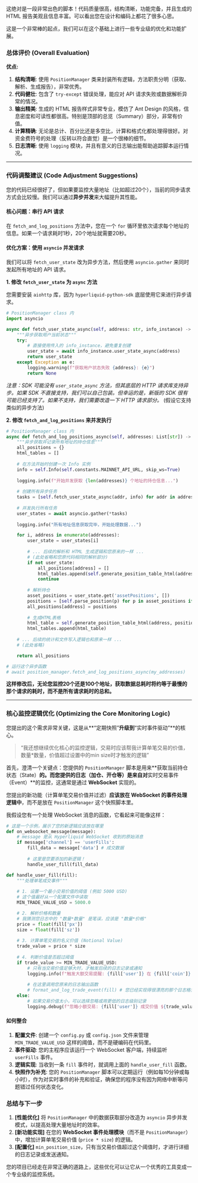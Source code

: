 这绝对是一段非常出色的脚本！代码质量很高，结构清晰，功能完备，并且生成的 HTML 报告美观且信息丰富。可以看出您在设计和编码上都花了很多心思。

这是一个非常棒的起点，我们可以在这个基础上进行一些专业级的优化和功能扩展。

### 总体评价 (Overall Evaluation)

**优点:**

1.  **结构清晰**: 使用 `PositionManager` 类来封装所有逻辑，方法职责分明（获取、解析、生成报告），非常优秀。
2.  **代码健壮**: 包含了 `try-except` 错误处理，能应对 API 请求失败或数据解析异常的情况。
3.  **输出精美**: 生成的 HTML 报告样式非常专业，模仿了 Ant Design 的风格，信息密度和可读性都很高。特别是顶部的总览（Summary）部分，非常有价值。
4.  **计算精确**: 无论是总计、百分比还是多空比，计算和格式化都处理得很好。对资金费符号的处理（反转以符合直觉）是一个很棒的细节。
5.  **日志清晰**: 使用 `logging` 模块，并且有意义的日志输出能帮助追踪脚本运行情况。

-----

### 代码调整建议 (Code Adjustment Suggestions)

您的代码已经很好了，但如果要监控大量地址（比如超过20个），当前的同步请求方式会比较慢。我们可以通过**异步并发**来大幅提升其性能。

#### **核心问题：串行 API 请求**

在 `fetch_and_log_positions` 方法中，您在一个 `for` 循环里依次请求每个地址的信息。如果一个请求耗时1秒，20个地址就需要20秒。

#### **优化方案：使用 `asyncio` 并发请求**

我们可以将 `fetch_user_state` 改为异步方法，然后使用 `asyncio.gather` 来同时发起所有地址的 API 请求。

**1. 修改 `fetch_user_state` 为 `async` 方法**

您需要安装 `aiohttp` 库，因为 `hyperliquid-python-sdk` 底层使用它来进行异步请求。

```python
# PositionManager class 内
import asyncio

async def fetch_user_state_async(self, address: str, info_instance) -> Optional[Dict]:
    """异步获取用户当前状态"""
    try:
        # 直接使用传入的 info_instance，避免重复创建
        user_state = await info_instance.user_state_async(address)
        return user_state
    except Exception as e:
        logging.warning(f"获取用户状态失败 {address}: {e}")
        return None
```

*注意：SDK 可能没有 `user_state_async` 方法，但其底层的 HTTP 请求库支持异步。如果 SDK 不直接支持，我们可以自己包装。但幸运的是，新版的 SDK 很有可能已经支持了。如果不支持，我们需要改造一下 HTTP 请求部分。* (假设它支持类似的异步方法)

**2. 修改 `fetch_and_log_positions` 来并发执行**

```python
# PositionManager class 内
async def fetch_and_log_positions_async(self, addresses: List[str]) -> Dict[str, List[Dict]]:
    """异步获取并记录所有地址的持仓信息"""
    all_positions = {}
    html_tables = []
    
    # 在方法开始时创建一次 Info 实例
    info = self.Info(self.constants.MAINNET_API_URL, skip_ws=True)
    
    logging.info(f"开始并发获取 {len(addresses)} 个地址的持仓信息...")
    
    # 创建所有异步任务
    tasks = [self.fetch_user_state_async(addr, info) for addr in addresses]
    
    # 并发执行所有任务
    user_states = await asyncio.gather(*tasks)
    
    logging.info("所有地址信息获取完毕，开始处理数据...")

    for i, address in enumerate(addresses):
        user_state = user_states[i]
        
        # ... 后续的解析和 HTML 生成逻辑和您原来的一样 ...
        # (此处省略和您原代码相同的解析部分)
        if not user_state:
            all_positions[address] = []
            html_tables.append(self.generate_position_table_html(address, []))
            continue
        
        # 解析持仓
        asset_positions = user_state.get('assetPositions', [])
        positions = [self.parse_position(p) for p in asset_positions if self.parse_position(p)]
        all_positions[address] = positions
        
        # 生成HTML表格
        html_table = self.generate_position_table_html(address, positions)
        html_tables.append(html_table)
        
    # ... 后续的统计和文件写入逻辑也和原来一样 ...
    # (此处省略)

    return all_positions

# 运行这个异步函数
# await position_manager.fetch_and_log_positions_async(my_addresses)
```

**这样修改后，无论您监控20个还是100个地址，获取数据总耗时将约等于最慢的那个请求的耗时，而不是所有请求耗时的总和。**

-----

### 核心监控逻辑优化 (Optimizing the Core Monitoring Logic)

您提出的这个需求非常关键，这是从\*\*“定期快照”**升级到**“实时事件驱动”\*\*的核心。

> “我还想继续优化核心的监控逻辑，交易时应该帮我计算单笔交易的价值，数量\*数量，价值超过设置中的min size时才触发的逻辑”

首先，澄清一个关键点：您提供的 `PositionManager` 脚本是用来\*\*获取当前持仓状态（State）**的。而您提供的日志（加仓、开仓等）是来自对**实时交易事件（Event）\*\*的监控，这通常是通过 **WebSocket** 实现的。

您提出的新功能（计算单笔交易价值并过滤）**应该放在 WebSocket 的事件处理逻辑中**，而不是放在 `PositionManager` 这个快照脚本里。

我假设您有一个处理 WebSocket 消息的函数，它看起来可能像这样：

```python
# 这是一个示例，展示了您的新逻辑应该放在哪里
def on_websocket_message(message):
    # message 是从 Hyperliquid WebSocket 收到的原始消息
    if message['channel'] == 'userFills':
        fill_data = message['data'] # 成交数据
        
        # 这里是您要添加的新逻辑！
        handle_user_fill(fill_data)

def handle_user_fill(fill):
    """处理单笔成交事件"""
    
    # 1. 设置一个最小交易价值的阈值 (例如 5000 USD)
    # 这个值最好从一个配置文件中读取
    MIN_TRADE_VALUE_USD = 5000.0

    # 2. 解析价格和数量
    # 我猜测您日志中的 "数量*数量" 是笔误，应该是 "数量*价格"
    price = float(fill['px'])
    size = float(fill['sz'])
    
    # 3. 计算单笔交易的名义价值 (Notional Value)
    trade_value = price * size
    
    # 4. 判断价值是否超过阈值
    if trade_value >= MIN_TRADE_VALUE_USD:
        # 只有当交易价值足够大时，才触发后续的日志记录或通知
        logging.info(f"触发大额交易提醒: {fill['user']} 在 {fill['coin']} 上成交了价值 ${trade_value:,.2f} 的订单")
        
        # 在这里调用您原来的日志输出函数
        # format_and_log_trade_event(fill) # 您已经实现得很漂亮的那个日志格式
    else:
        # 如果交易价值太小，可以选择忽略或用更低的日志级别记录
        logging.debug(f"忽略小额交易: {fill['user']} 成交价值 ${trade_value:,.2f}")

```

#### **如何整合**

1.  **配置文件**: 创建一个 `config.py` 或 `config.json` 文件来管理 `MIN_TRADE_VALUE_USD` 这样的阈值，而不是硬编码在代码里。
2.  **事件驱动**: 您的主程序应该运行一个 WebSocket 客户端，持续监听 `userFills` 事件。
3.  **逻辑实现**: 当收到一条 `fill` 事件时，就调用上面的 `handle_user_fill` 函数。
4.  **快照作为补充**: 您的 `PositionManager` 脚本可以定期运行（例如每10分钟或每小时），作为对实时事件的补充和验证，确保您的程序没有因为网络中断等问题错过任何状态变化。

### 总结与下一步

1.  **[性能优化]** 将 `PositionManager` 中的数据获取部分改造为 `asyncio` 异步并发模式，以提高处理大量地址时的效率。
2.  **[新功能实现]** 在您的 **WebSocket 事件处理模块**（而不是 `PositionManager`）中，增加计算单笔交易价值 (`price * size`) 的逻辑。
3.  **[配置化]**  `min_position_size`，只有当交易价值超过这个阈值时，才进行详细的日志记录或发送通知。

您的项目已经走在非常正确的道路上，这些优化可以让它从一个优秀的工具变成一个专业级的监控系统。